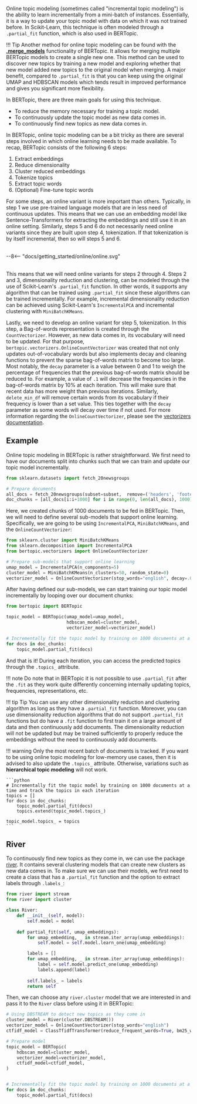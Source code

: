 Online topic modeling (sometimes called "incremental topic modeling") is the ability to learn incrementally from a mini-batch of instances. Essentially, it is a way to update your topic model with data on which it was not trained before. In Scikit-Learn, this technique is often modeled through a `.partial_fit` function, which is also used in BERTopic. 

!!! Tip
    Another method for online topic modeling can be found with the [**.merge_models**](https://maartengr.github.io/BERTopic/getting_started/merge/merge.html) functionality of BERTopic. It allows for merging multiple BERTopic models to create a single new one. This method can be used to discover new topics by training a new model and exploring whether that new model added new topics to the original model when merging. A major benefit, compared to `.partial_fit` is that you can keep using the original UMAP and HDBSCAN models which tends result in improved performance and gives you significant more flexibility.

In BERTopic, there are three main goals for using this technique.

* To reduce the memory necessary for training a topic model. 
* To continuously update the topic model as new data comes in. 
* To continuously find new topics as new data comes in. 

In BERTopic, online topic modeling can be a bit tricky as there are several steps involved in which online learning needs to be made available. To recap, BERTopic consists of the following 6 steps:

1. Extract embeddings
2. Reduce dimensionality
3. Cluster reduced embeddings
4. Tokenize topics
5. Extract topic words
6. (Optional) Fine-tune topic words

For some steps, an online variant is more important than others. Typically, in step 1 we use pre-trained language models that are in less need of continuous updates. This means that we can use an embedding model like Sentence-Transformers for extracting the embeddings and still use it in an online setting. Similarly, steps 5 and 6 do not necessarily need online variants since they are built upon step 4, tokenization. If that tokenization is by itself incremental, then so will steps 5 and 6. 

<br>
<div class="svg_image">
--8<-- "docs/getting_started/online/online.svg"
</div>
<br>

This means that we will need online variants for steps 2 through 4. Steps 2 and 3, dimensionality reduction and clustering, can be modeled through the use of Scikit-Learn's `.partial_fit` function. In other words, it supports any algorithm that can be trained using `.partial_fit` since these algorithms can be trained incrementally. For example, incremental dimensionality reduction can be achieved using Scikit-Learn's `IncrementalPCA` and incremental clustering with `MiniBatchKMeans`.

Lastly, we need to develop an online variant for step 5, tokenization. In this step, a Bag-of-words representation is created through the `CountVectorizer`. However, as new data comes in, its vocabulary will need to be updated. For that purpose, `bertopic.vectorizers.OnlineCountVectorizer` was created that not only updates out-of-vocabulary words but also implements decay and cleaning functions to prevent the sparse bag-of-words matrix to become too large. Most notably, the `decay` parameter is a value between 0 and 1 to weigh the percentage of frequencies that the previous bag-of-words matrix should be reduced to. For example, a value of `.1` will decrease the frequencies in the bag-of-words matrix by 10% at each iteration. This will make sure that recent data has more weight than previous iterations. Similarly, `delete_min_df` will remove certain words from its vocabulary if their frequency is lower than a set value. This ties together with the `decay` parameter as some words will decay over time if not used. For more information regarding the `OnlineCountVectorizer`, please see the [vectorizers documentation](https://maartengr.github.io/BERTopic/getting_started/vectorizers/vectorizers.html#onlinecountvectorizer).



## **Example**

Online topic modeling in BERTopic is rather straightforward. We first need to have our documents split into chunks such that we can train and update our topic model incrementally. 

```python
from sklearn.datasets import fetch_20newsgroups

# Prepare documents
all_docs = fetch_20newsgroups(subset=subset,  remove=('headers', 'footers', 'quotes'))["data"]
doc_chunks = [all_docs[i:i+1000] for i in range(0, len(all_docs), 1000)]
```

Here, we created chunks of 1000 documents to be fed in BERTopic. Then, we will need to define several sub-models that support online learning. Specifically, we are going to be using `IncrementalPCA`, `MiniBatchKMeans`, and the `OnlineCountVectorizer`:

```python
from sklearn.cluster import MiniBatchKMeans
from sklearn.decomposition import IncrementalPCA
from bertopic.vectorizers import OnlineCountVectorizer

# Prepare sub-models that support online learning
umap_model = IncrementalPCA(n_components=5)
cluster_model = MiniBatchKMeans(n_clusters=50, random_state=0)
vectorizer_model = OnlineCountVectorizer(stop_words="english", decay=.01)
```

After having defined our sub-models, we can start training our topic model incrementally by looping over our document chunks:

```python
from bertopic import BERTopic

topic_model = BERTopic(umap_model=umap_model,
                       hdbscan_model=cluster_model,
                       vectorizer_model=vectorizer_model)

# Incrementally fit the topic model by training on 1000 documents at a time
for docs in doc_chunks:
    topic_model.partial_fit(docs)
```

And that is it! During each iteration, you can access the predicted topics through the `.topics_` attribute. 

!!! note
    Do note that in BERTopic it is not possible to use `.partial_fit` after the `.fit` as they work quite differently concerning internally updating topics, frequencies, representations, etc. 

!!! tip Tip
    You can use any other dimensionality reduction and clustering algorithm as long as they have a `.partial_fit` function. Moreover, you can use dimensionality reduction algorithms that do not support `.partial_fit` functions but do have a `.fit` function to first train it on a large amount of data and then continuously  add documents. The dimensionality reduction will not be updated but may be trained sufficiently to properly reduce the embeddings without the need to continuously add documents.

!!! warning
    Only the most recent batch of documents is tracked. If you want to be using online topic modeling for low-memory use cases, then it is advised to also update the `.topics_` attribute. Otherwise, variations such as **hierarchical topic modeling** will not work. 

    ```python
    # Incrementally fit the topic model by training on 1000 documents at a time and track the topics in each iteration
    topics = []
    for docs in doc_chunks:
        topic_model.partial_fit(docs)
        topics.extend(topic_model.topics_)

    topic_model.topics_ = topics
    ```


## **River**

To continuously find new topics as they come in, we can use the package [river](https://github.com/online-ml/river). It contains several clustering models that can create new clusters as new data comes in. To make sure we can use their models, we first need to create a class that has a `.partial_fit` function and the option to extract labels through `.labels_`:

```python
from river import stream
from river import cluster

class River:
    def __init__(self, model):
        self.model = model
        
    def partial_fit(self, umap_embeddings):
        for umap_embedding, _ in stream.iter_array(umap_embeddings):
            self.model = self.model.learn_one(umap_embedding)

        labels = []
        for umap_embedding, _ in stream.iter_array(umap_embeddings):
            label = self.model.predict_one(umap_embedding)
            labels.append(label)
            
        self.labels_ = labels
        return self
```

Then, we can choose any `river.cluster` model that we are interested in and pass it to the `River` class before using it in BERTopic:

```python
# Using DBSTREAM to detect new topics as they come in
cluster_model = River(cluster.DBSTREAM())
vectorizer_model = OnlineCountVectorizer(stop_words="english")
ctfidf_model = ClassTfidfTransformer(reduce_frequent_words=True, bm25_weighting=True)

# Prepare model
topic_model = BERTopic(
    hdbscan_model=cluster_model, 
    vectorizer_model=vectorizer_model, 
    ctfidf_model=ctfidf_model,
)


# Incrementally fit the topic model by training on 1000 documents at a time
for docs in doc_chunks:
    topic_model.partial_fit(docs)
```